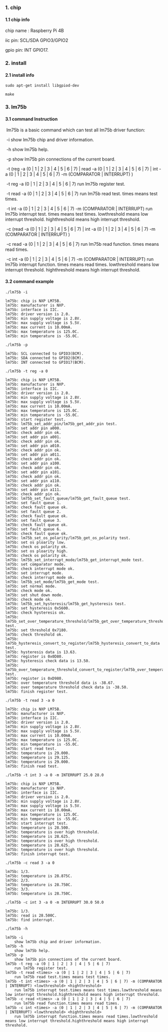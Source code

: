 ### 1. chip

#### 1.1 chip info

chip name : Raspberry Pi 4B

iic pin: SCL/SDA GPIO3/GPIO2

gpio pin: INT GPIO17.

### 2. install

#### 2.1 install info

```shell
sudo apt-get install libgpiod-dev

make
```

### 3. lm75b

#### 3.1 command Instruction

​          lm75b is a basic command which can test all lm75b driver function:

​           -i        show lm75b chip and driver information.

​           -h       show lm75b help.

​           -p       show lm75b pin connections of the current board.

​           -t (reg -a (0 | 1 | 2 | 3 | 4 | 5 | 6 | 7) | read <times> -a (0 | 1 | 2 | 3 | 4 | 5 | 6 | 7) | int <times> -a (0 | 1 | 2 | 3 | 4 | 5 | 6 | 7) -m (COMPARATOR  | INTERRUPT) <lowthreshold> <highthreshold>) 

​           -t reg -a (0 | 1 | 2 | 3 | 4 | 5 | 6 | 7)        run lm75b register test.

​           -t read <times> -a (0 | 1 | 2 | 3 | 4 | 5 | 6 | 7)         run lm75b read test. times means test times.

​           -t int <times> -a (0 | 1 | 2 | 3 | 4 | 5 | 6 | 7) -m (COMPARATOR  | INTERRUPT) <lowthreshold> <highthreshold>        run lm75b interrupt test. times means test times. lowthreshold means low interrupt threshold. highthreshold means high interrupt threshold.

​           -c (read <times> -a (0 | 1 | 2 | 3 | 4 | 5 | 6 | 7) | int <times> -a (0 | 1 | 2 | 3 | 4 | 5 | 6 | 7) -m (COMPARATOR  | INTERRUPT) <lowthreshold> <highthreshold>)

​           -c read <times> -a (0 | 1 | 2 | 3 | 4 | 5 | 6 | 7)        run lm75b read function. times means read times.

​           -c int <times> -a (0 | 1 | 2 | 3 | 4 | 5 | 6 | 7) -m (COMPARATOR  | INTERRUPT) <lowthreshold> <highthreshold>        run lm75b interrupt function. times means read times. lowthreshold means low interrupt threshold. highthreshold means high interrupt threshold.

#### 3.2 command example

```shell
./lm75b -i

lm75b: chip is NXP LM75B.
lm75b: manufacturer is NXP.
lm75b: interface is IIC.
lm75b: driver version is 2.0.
lm75b: min supply voltage is 2.8V.
lm75b: max supply voltage is 5.5V.
lm75b: max current is 10.00mA.
lm75b: max temperature is 125.0C.
lm75b: min temperature is -55.0C.
```

```shell
./lm75b -p

lm75b: SCL connected to GPIO3(BCM).
lm75b: SDA connected to GPIO2(BCM).
lm75b: INT connected to GPIO17(BCM).
```

```shell
./lm75b -t reg -a 0

lm75b: chip is NXP LM75B.
lm75b: manufacturer is NXP.
lm75b: interface is IIC.
lm75b: driver version is 2.0.
lm75b: min supply voltage is 2.8V.
lm75b: max supply voltage is 5.5V.
lm75b: max current is 10.00mA.
lm75b: max temperature is 125.0C.
lm75b: min temperature is -55.0C.
lm75b: start register test.
lm75b: lm75b_set_addr_pin/lm75b_get_addr_pin test.
lm75b: set addr pin a000.
lm75b: check addr pin ok.
lm75b: set addr pin a001.
lm75b: check addr pin ok.
lm75b: set addr pin a010.
lm75b: check addr pin ok.
lm75b: set addr pin a011.
lm75b: check addr pin ok.
lm75b: set addr pin a100.
lm75b: check addr pin ok.
lm75b: set addr pin a101.
lm75b: check addr pin ok.
lm75b: set addr pin a110.
lm75b: check addr pin ok.
lm75b: set addr pin a111.
lm75b: check addr pin ok.
lm75b: lm75b_set_fault_queue/lm75b_get_fault_queue test.
lm75b: set fault queue 1.
lm75b: check fault queue ok.
lm75b: set fault queue 2.
lm75b: check fault queue ok.
lm75b: set fault queue 3.
lm75b: check fault queue ok.
lm75b: set fault queue 6.
lm75b: check fault queue ok.
lm75b: lm75b_set_os_polarity/lm75b_get_os_polarity test.
lm75b: set os ploarity low.
lm75b: check os polarity ok.
lm75b: set os ploarity high.
lm75b: check os polarity ok.
lm75b: lm75b_set_interrupt_mode/lm75b_get_interrupt_mode test.
lm75b: set comparator mode.
lm75b: check interrupt mode ok.
lm75b: set interrupt mode.
lm75b: check interrupt mode ok.
lm75b: lm75b_set_mode/lm75b_get_mode test.
lm75b: set normal mode.
lm75b: check mode ok.
lm75b: set shut down mode.
lm75b: check mode ok.
lm75b: lm75b_set_hysteresis/lm75b_get_hysteresis test.
lm75b: set hysteresis 0x5600.
lm75b: check hysteresis ok.
lm75b: lm75b_set_over_temperature_threshold/lm75b_get_over_temperature_threshold test.
lm75b: set threshold 0x7180.
lm75b: check threshold ok.
lm75b: lm75b_hysteresis_convert_to_register/lm75b_hysteresis_convert_to_data test.
lm75b: hysteresis data is 13.63.
lm75b: register is 0x0D80.
lm75b: hysteresis check data is 13.50.
lm75b: lm75b_over_temperature_threshold_convert_to_register/lm75b_over_temperature_threshold_convert_to_data test.
lm75b: register is 0xD980.
lm75b: over temperature threshold data is -38.67.
lm75b: over temperature threshold check data is -38.50.
lm75b: finish register test.
```

```shell
./lm75b -t read 3 -a 0

lm75b: chip is NXP LM75B.
lm75b: manufacturer is NXP.
lm75b: interface is IIC.
lm75b: driver version is 2.0.
lm75b: min supply voltage is 2.8V.
lm75b: max supply voltage is 5.5V.
lm75b: max current is 10.00mA.
lm75b: max temperature is 125.0C.
lm75b: min temperature is -55.0C.
lm75b: start read test.
lm75b: temperature is 29.000.
lm75b: temperature is 29.125.
lm75b: temperature is 29.000.
lm75b: finish read test.
```

```shell
./lm75b -t int 3 -a 0 -m INTERRUPT 25.0 28.0

lm75b: chip is NXP LM75B.
lm75b: manufacturer is NXP.
lm75b: interface is IIC.
lm75b: driver version is 2.0.
lm75b: min supply voltage is 2.8V.
lm75b: max supply voltage is 5.5V.
lm75b: max current is 10.00mA.
lm75b: max temperature is 125.0C.
lm75b: min temperature is -55.0C.
lm75b: start interrupt test.
lm75b: temperature is 28.500.
lm75b: temperature is over high threshold.
lm75b: temperature is 28.625.
lm75b: temperature is over high threshold.
lm75b: temperature is 28.625.
lm75b: temperature is over high threshold.
lm75b: finish interrupt test.
```

```shell
./lm75b -c read 3 -a 0

lm75b: 1/3.
lm75b: temperature is 28.875C.
lm75b: 2/3.
lm75b: temperature is 28.750C.
lm75b: 3/3.
lm75b: temperature is 28.750C.
```

```shell
./lm75b -c int 3 -a 0 -m INTERRUPT 30.0 50.0

lm75b: 1/3.
lm75b: read is 28.500C.
lm75b: find interrupt.
```

```shell
./lm75b -h

lm75b -i
	show lm75b chip and driver information.
lm75b -h
	show lm75b help.
lm75b -p
	show lm75b pin connections of the current board.
lm75b -t reg -a (0 | 1 | 2 | 3 | 4 | 5 | 6 | 7)
	run lm75b register test.
lm75b -t read <times> -a (0 | 1 | 2 | 3 | 4 | 5 | 6 | 7)
	run lm75b read test.times means test times.
lm75b -t int <times> -a (0 | 1 | 2 | 3 | 4 | 5 | 6 | 7) -m (COMPARATOR | INTERRUPT) <lowthreshold> <highthreshold>
	run lm75b interrupt test.times means test times.lowthreshold means low interrupt threshold.highthreshold means high interrupt threshold.
lm75b -c read <times> -a (0 | 1 | 2 | 3 | 4 | 5 | 6 | 7)
	run lm75b read function.times means read times.
lm75b -c int <times> -a (0 | 1 | 2 | 3 | 4 | 5 | 6 | 7) -m (COMPARATOR  | INTERRUPT) <lowthreshold> <highthreshold>
	run lm75b interrupt function.times means read times.lowthreshold means low interrupt threshold.highthreshold means high interrupt threshold.
```

